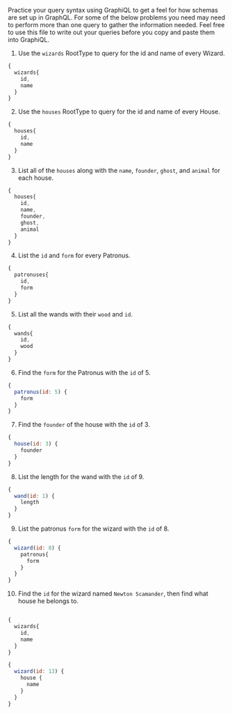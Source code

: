 Practice your query syntax using GraphiQL to get a feel for how schemas are set up in GraphQL. For some of the below problems you need may need to perform more than one query to gather the information needed. Feel free to use this file to write out your queries before you copy and paste them into GraphiQL.

1. Use the `wizards` RootType to query for the id and name of every Wizard.

```js
{
  wizards{
    id,
    name
  }
}
```

2. Use the `houses` RootType to query for the id and name of every House.

```js
{
  houses{
    id,
    name
  }
}
```

3. List all of the `houses` along with the `name`, `founder`, `ghost`, and `animal` for each house.

```js
{
  houses{
    id,
    name,
    founder,
    ghost,
    animal
  }
}
```

4. List the `id` and `form` for every Patronus.

```js
{
  patronuses{
    id,
    form
  }
}
```

5. List all the wands with their `wood` and `id`.

```js
{
  wands{
    id,
    wood
  }
}
```

6. Find the `form` for the Patronus with the `id` of 5.

```js
{
  patronus(id: 5) {
    form
  }
}
```

7. Find the `founder` of the house with the `id` of 3.

```js
{
  house(id: 3) {
    founder
  }
}
```

8. List the length for the wand with the `id` of 9.

```js
{
  wand(id: 1) {
    length
  }
}
```

9.  List the patronus `form` for the wizard with the `id` of 8.

```js
{
  wizard(id: 8) {
    patronus{
      form
    }
  }
}
```

10. Find the `id` for the wizard named `Newton Scamander`, then find what house he belongs to.

```js

{
  wizards{
    id,
    name
  }
}

{
  wizard(id: 13) {
    house {
      name
    }
  }
}
```
